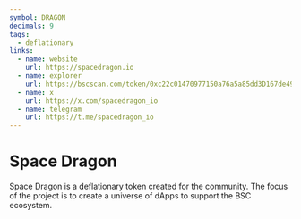 ```yaml
---
symbol: DRAGON
decimals: 9
tags:
  - deflationary
links:
  - name: website
    url: https://spacedragon.io
  - name: explorer
    url: https://bscscan.com/token/0xc22c01470977150a76a5a85dd3D167de495038fA
  - name: x
    url: https://x.com/spacedragon_io
  - name: telegram
    url: https://t.me/spacedragon_io
---
```


# Space Dragon

Space Dragon is a deflationary token created for the community. The focus of the project is to create a universe of dApps to support the BSC ecosystem.
